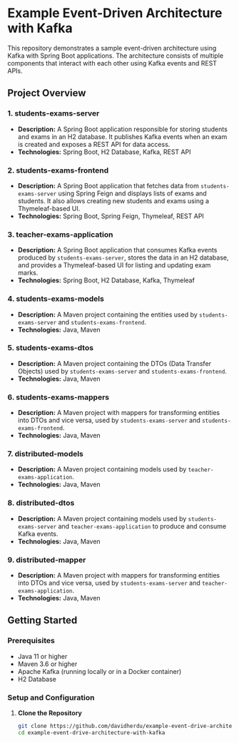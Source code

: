 # Example Event-Driven Architecture with Kafka

This repository demonstrates a sample event-driven architecture using Kafka with Spring Boot applications. The architecture consists of multiple components that interact with each other using Kafka events and REST APIs.

## Project Overview

### 1. **students-exams-server**
- **Description:** A Spring Boot application responsible for storing students and exams in an H2 database. It publishes Kafka events when an exam is created and exposes a REST API for data access.
- **Technologies:** Spring Boot, H2 Database, Kafka, REST API

### 2. **students-exams-frontend**
- **Description:** A Spring Boot application that fetches data from `students-exams-server` using Spring Feign and displays lists of exams and students. It also allows creating new students and exams using a Thymeleaf-based UI.
- **Technologies:** Spring Boot, Spring Feign, Thymeleaf, REST API

### 3. **teacher-exams-application**
- **Description:** A Spring Boot application that consumes Kafka events produced by `students-exams-server`, stores the data in an H2 database, and provides a Thymeleaf-based UI for listing and updating exam marks.
- **Technologies:** Spring Boot, H2 Database, Kafka, Thymeleaf

### 4. **students-exams-models**
- **Description:** A Maven project containing the entities used by `students-exams-server` and `students-exams-frontend`.
- **Technologies:** Java, Maven

### 5. **students-exams-dtos**
- **Description:** A Maven project containing the DTOs (Data Transfer Objects) used by `students-exams-server` and `students-exams-frontend`.
- **Technologies:** Java, Maven

### 6. **students-exams-mappers**
- **Description:** A Maven project with mappers for transforming entities into DTOs and vice versa, used by `students-exams-server` and `students-exams-frontend`.
- **Technologies:** Java, Maven

### 7. **distributed-models**
- **Description:** A Maven project containing models used by `teacher-exams-application`.
- **Technologies:** Java, Maven

### 8. **distributed-dtos**
- **Description:** A Maven project containing models used by `students-exams-server` and `teacher-exams-application` to produce and consume Kafka events.
- **Technologies:** Java, Maven

### 9. **distributed-mapper**
- **Description:** A Maven project with mappers for transforming entities into DTOs and vice versa, used by `students-exams-server` and `teacher-exams-application`.
- **Technologies:** Java, Maven

## Getting Started

### Prerequisites
- Java 11 or higher
- Maven 3.6 or higher
- Apache Kafka (running locally or in a Docker container)
- H2 Database

### Setup and Configuration

1. **Clone the Repository**

   ```bash
   git clone https://github.com/davidherdu/example-event-drive-architecture-with-kafka.git
   cd example-event-drive-architecture-with-kafka
 
